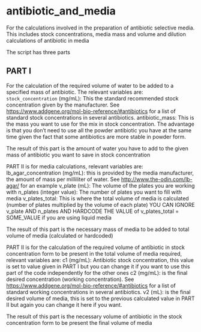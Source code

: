 # antibiotic_and_media
For the calculations involved in the preparation of antibiotic selective media. This includes stock concentrations, media mass and volume and dilution calculations of antibiotic in media

The script has three parts

## PART I 
For the calculation of the required volume of water to be added to a specified mass of antibiotic.
The relevant variables are:
`stock_concentration` (mg/mL): This the standard recommended stock concentration given by the manufacturer. See https://www.addgene.org/mol-bio-reference/#antibiotics for a list of standard stock concentrations in several antibiotics.
antibiotic_mass: This is the mass you want to use for the mix in stock concentration. The advantage is that you don’t need to use all the powder antibiotic you have at the same time given the fact that some antibiotics are more stable in powder form.

The result of this part is the amount of water you have to add to the given mass of antibiotic you want to save in stock concentration

PART II is for media calculations, relevant variables are:
lb_agar_concentration (mg/mL): this is provided by the media manufacturer, the amount of mass per milliliter of water. See http://www.the-odin.com/lb-agar/ for an example
v_plate (mL): The volume of the plates you are working with
n_plates (integer value): The number of plates you want to fill with media
v_plates_total: This is where the total volume of media is calculated (number of plates multiplied by the volume of each plate) YOU CAN IGNORE v_plate AND n_plates AND HARDCODE THE VALUE of v_plates_total = SOME_VALUE if you are using liquid media

The result of this part is the necessary mass of media to be added to total volume of media (calculated or hardcoded) 

PART II is for the calculation of the required volume of antibiotic in stock concentration form to be present in the total volume of media required, relevant variables are:
c1 (mg/mL): Antibiotic stock concentration, this value is set to value given in PART I but you can change it if you want to use this part of the code independently for the other ones
c2 (mg/mL): is the final desired concentration (working concentration). See https://www.addgene.org/mol-bio-reference/#antibiotics for a list of standard working concentrations in several antibiotics.
v2 (mL): is the final desired volume of media, this is set to the previous calculated value in PART II but again you can change it here if you want.

The result of this part is the necessary volume of antibiotic in the stock concentration form to be present the final volume of media

